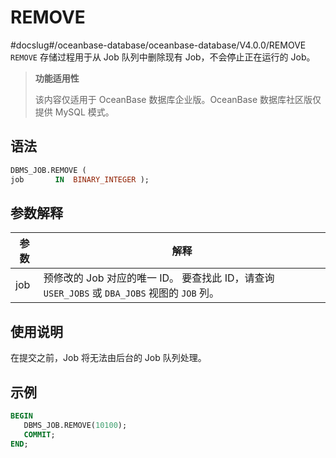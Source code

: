 REMOVE 
===========================
#docslug#/oceanbase-database/oceanbase-database/V4.0.0/REMOVE
`REMOVE` 存储过程用于从 Job 队列中删除现有 Job，不会停止正在运行的 Job。

>**功能适用性**
>
>该内容仅适用于 OceanBase 数据库企业版。OceanBase 数据库社区版仅提供 MySQL 模式。

语法 
-----------------------

```sql
DBMS_JOB.REMOVE ( 
job       IN  BINARY_INTEGER );
```



参数解释 
-------------------------



| 参数  |                                          解释                                          |
|-----|--------------------------------------------------------------------------------------|
| job | 预修改的 Job 对应的唯一 ID。 要查找此 ID，请查询 `USER_JOBS` 或 `DBA_JOBS` 视图的 `JOB` 列。 |



使用说明 
-------------------------

在提交之前，Job 将无法由后台的 Job 队列处理。

示例 
-----------------------

```sql
BEGIN
   DBMS_JOB.REMOVE(10100);
   COMMIT;
END; 
```


